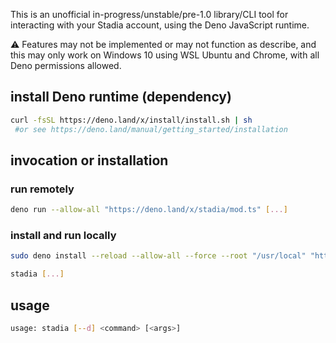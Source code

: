 
This is an unofficial in-progress/unstable/pre-1.0 library/CLI tool for
interacting with your Stadia account, using the Deno JavaScript runtime.

⚠️ Features may not be implemented or may not function as describe, and this may
only work on Windows 10 using WSL Ubuntu and Chrome, with all Deno permissions
allowed.

## install Deno runtime (dependency)

```sh
curl -fsSL https://deno.land/x/install/install.sh | sh
 #or see https://deno.land/manual/getting_started/installation
 ```

## invocation or installation

### run remotely

```sh
deno run --allow-all "https://deno.land/x/stadia/mod.ts" [...]
```

### install and run locally

```sh
sudo deno install --reload --allow-all --force --root "/usr/local" "https://deno.land/x/stadia/mod.ts"

stadia [...]
```

## usage

```sh
usage: stadia [--d] <command> [<args>]

```
